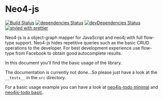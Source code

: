 # Neo4-js

[![Build Status](https://travis-ci.org/JanPeter/neo4js.svg?branch=master)](https://travis-ci.org/JanPeter/neo4js) [![dependencies Status](https://david-dm.org/janpeter/neo4js/status.svg)](https://david-dm.org/janpeter/neo4js) [![devDependencies Status](https://david-dm.org/janpeter/neo4js/dev-status.svg)](https://david-dm.org/janpeter/neo4js?type=dev) [![styled with prettier](https://img.shields.io/badge/styled_with-prettier-ff69b4.svg)](https://github.com/prettier/prettier)

Neo4-js is a object-graph mapper for JavaScript and neo4j with full flow-type support. Neo4-js hides repetitive queries such as the basic CRUD operations to the developer. For best development experience use flow-type from Facebook to obtain good autocomplete results.

In this document you'll find the basic usage of the library.

The documentation is currently not done...So please just have a look at the `__tests__` in the `src` directory.

For a basic usage example you can have a look at [neo4js-todo minimal](https://github.com/JanPeter/neo4js-todo/tree/minimal) and [neo4js-todo basic](https://github.com/JanPeter/neo4js-todo/tree/autocomplete).
